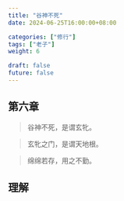 ```yaml
---
title: "谷神不死"
date: 2024-06-25T16:00:00+08:00

categories: ["修行"]
tags: ["老子"]
weight: 6

draft: false
future: false
---
```


## 第六章

> 谷神不死，是谓玄牝。

> 玄牝之门，是谓天地根。

> 绵绵若存，用之不勤。


## 理解


